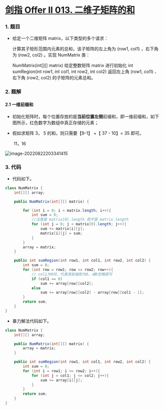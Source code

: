 # [剑指 Offer II 013. 二维子矩阵的和](https://leetcode.cn/problems/O4NDxx/)

### 1. 题目

- 给定一个二维矩阵 matrix，以下类型的多个请求：

  计算其子矩形范围内元素的总和，该子矩阵的左上角为 (row1, col1) ，右下角为 (row2, col2) 。实现 NumMatrix 类：

  NumMatrix(int[][] matrix) 给定整数矩阵 matrix 进行初始化
  int sumRegion(int row1, int col1, int row2, int col2) 返回左上角 (row1, col1) 、右下角 (row2, col2) 的子矩阵的元素总和。



### 2. 题解

#### 2.1 一维前缀和

- 初始化矩阵时，每个位置存放的是**当前位置左侧**前缀和，即一维前缀和，如下图所示，红色数字为数组中真正存储的元素；

- 假如求矩阵   3， 5   的和，则只需要【9-1】 +【 37 - 10】= 35 即可。

  ​                     11，16

![image-20220822203341415](C:\Users\28897\AppData\Roaming\Typora\typora-user-images\image-20220822203341415.png)



### 3. 代码

- 代码如下。

```java
class NumMatrix {
    int[][] array;

    public NumMatrix(int[][] matrix) {

        for (int i = 0; i < matrix.length; i++){
            int sum = 0;
            //注意是 matrix[0].length 而不是 matrix.length
            for (int j = 0; j < matrix[0].length; j++){
                sum += matrix[i][j];
                matrix[i][j] = sum;
            }
        }
        array = matrix;
    }

    public int sumRegion(int row1, int col1, int row2, int col2) {
        int sum = 0;
        for (int row = row1; row <= row2; row++){
            // col1为0时，代表其前缀和为0，减0忽略即可
            if (col1 == 0)
                sum += array[row][col2];
            else
                sum += array[row][col2] - array[row][col1 - 1];
        }
        return sum;
    }
}

```



- 暴力解法代码如下。

```java
class NumMatrix {
    int[][] array;

    public NumMatrix(int[][] matrix) {
        array = matrix;
    }

    public int sumRegion(int row1, int col1, int row2, int col2) {
        int sum = 0;
        for (int i = row1; i <= row2; i++){
            for (int j = col1; j <= col2; j++){
                sum += array[i][j];
            }
        }
        return sum;
    }
}
```

